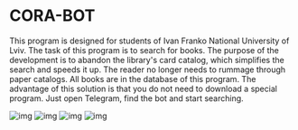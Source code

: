 # **CORA-BOT**

This program is designed for students of Ivan Franko National University of Lviv. The task of this program is to search for books. The purpose of the development is to abandon the library's card catalog, which simplifies the search and speeds it up. The reader no longer needs to rummage through paper catalogs. All books are in the database of this program. The advantage of this solution is that you do not need to download a special program. Just open Telegram, find the bot and start searching.



![img](https://images2.imgbox.com/81/e8/6QVSuRla_o.jpg)
![img](https://images2.imgbox.com/26/d8/l67VB5Va_o.jpg)
![img](https://images2.imgbox.com/dc/5a/uAZwrrV0_o.jpg)
![img](https://images2.imgbox.com/24/99/45akHrwI_o.jpg)
